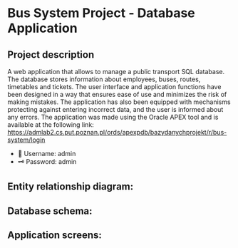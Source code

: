 # Bus System Project - Database Application
## Project description
A web application that allows to manage a public transport SQL database. The database stores information about employees, buses, routes, timetables and tickets. The user interface and application functions have been designed in a way that ensures ease of use and minimizes the risk of making mistakes. The application has also been equipped with mechanisms protecting against entering incorrect data, and the user is informed about any errors. The application was made using the Oracle APEX tool and is available at the following link: https://admlab2.cs.put.poznan.pl/ords/apexpdb/bazydanychprojekt/r/bus-system/login
* 👤 Username: admin
* 🗝️ Password: admin

## Entity relationship diagram:

## Database schema:

## Application screens:
